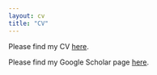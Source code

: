 ```yaml
---
layout: cv
title: "CV"
---
```

Please find my CV <a href = "{{ site.github.url }}/assets/files/Jing_Tian_CV.pdf" target="_blank">here</a></h5>. 

Please find my Google Scholar page <a href = "https://scholar.google.co.jp/citations?user=C2mg43IAAAAJ&hl=enß" target="_blank"> here</a></h5>.

